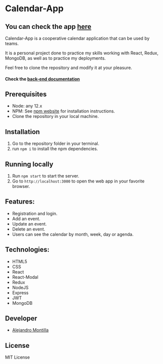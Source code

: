 # Calendar-App

## You can check the app [here](https://calendar-app-mern.netlify.app/)

Calendar-App is a cooperative calendar application that can be used by teams.

It is a personal project done to practice my skills working with React, Redux, MongoDB, as well as to practice my deployments.

Feel free to clone the repository and modify it at your pleasure.

#### Check the [back-end documentation](https://github.com/AlejoVE/calendar-app-backend)

## Prerequisites

-  Node: any 12.x
-  NPM: See [npm website](https://www.npmjs.com/) for installation instructions.
-  Clone the repository in your local machine.

## Installation

1. Go to the repository folder in your terminal.
2. run `npm i` to install the npm dependencies.

## Running locally

1. Run `npm start` to start the server.
2. Go to `http://localhost:3000` to open the web app in your favorite browser.

## Features:

-  Registration and login.
-  Add an event.
-  Update an event.
-  Delete an event.
-  Users can see the calendar by month, week, day or agenda.

## Technologies:

-  HTML5
-  CSS
-  React
-  React-Modal
-  Redux
-  NodeJS
-  Express
-  JWT
-  MongoDB

## Developer

-  [Alejandro Montilla](https://github.com/AlejoVE)

## License

MIT License
